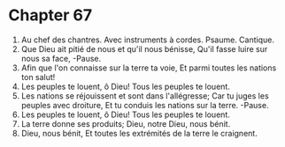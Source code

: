 # Chapter 67

1. Au chef des chantres. Avec instruments à cordes. Psaume. Cantique.
2. Que Dieu ait pitié de nous et qu'il nous bénisse, Qu'il fasse luire sur nous sa face, -Pause.
3. Afin que l'on connaisse sur la terre ta voie, Et parmi toutes les nations ton salut!
4. Les peuples te louent, ô Dieu! Tous les peuples te louent.
5. Les nations se réjouissent et sont dans l'allégresse; Car tu juges les peuples avec droiture, Et tu conduis les nations sur la terre. -Pause.
6. Les peuples te louent, ô Dieu! Tous les peuples te louent.
7. La terre donne ses produits; Dieu, notre Dieu, nous bénit.
8. Dieu, nous bénit, Et toutes les extrémités de la terre le craignent.

